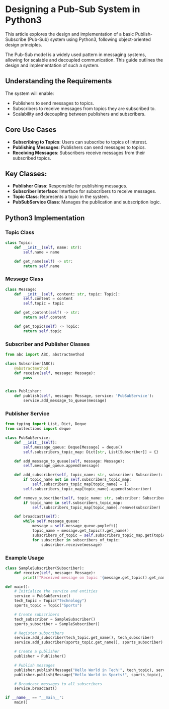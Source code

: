# Designing a Pub-Sub System in Python3

This article explores the design and implementation of a basic Publish-Subscribe (Pub-Sub) system using Python3, following object-oriented design principles.

The Pub-Sub model is a widely used pattern in messaging systems, allowing for scalable and decoupled communication. This guide outlines the design and implementation of such a system.

## Understanding the Requirements
The system will enable:
- Publishers to send messages to topics.
- Subscribers to receive messages from topics they are subscribed to.
- Scalability and decoupling between publishers and subscribers.

## Core Use Cases
- **Subscribing to Topics**: Users can subscribe to topics of interest.
- **Publishing Messages**: Publishers can send messages to topics.
- **Receiving Messages**: Subscribers receive messages from their subscribed topics.

## Key Classes:
- **Publisher Class**: Responsible for publishing messages.
- **Subscriber Interface**: Interface for subscribers to receive messages.
- **Topic Class**: Represents a topic in the system.
- **PubSubService Class**: Manages the publication and subscription logic.

## Python3 Implementation

### Topic Class 
```python
class Topic:
    def __init__(self, name: str):
        self.name = name

    def get_name(self) -> str:
        return self.name

```

### Message Class
```python
class Message:
    def __init__(self, content: str, topic: Topic):
        self.content = content
        self.topic = topic

    def get_content(self) -> str:
        return self.content

    def get_topic(self) -> Topic:
        return self.topic

```

### Subscriber and Publisher Classes

```python
from abc import ABC, abstractmethod

class Subscriber(ABC):
    @abstractmethod
    def receive(self, message: Message):
        pass


class Publisher:
    def publish(self, message: Message, service: 'PubSubService'):
        service.add_message_to_queue(message)

```

### Publisher Service
```python
from typing import List, Dict, Deque
from collections import deque

class PubSubService:
    def __init__(self):
        self.message_queue: Deque[Message] = deque()
        self.subscribers_topic_map: Dict[str, List[Subscriber]] = {}

    def add_message_to_queue(self, message: Message):
        self.message_queue.append(message)

    def add_subscriber(self, topic_name: str, subscriber: Subscriber):
        if topic_name not in self.subscribers_topic_map:
            self.subscribers_topic_map[topic_name] = []
        self.subscribers_topic_map[topic_name].append(subscriber)

    def remove_subscriber(self, topic_name: str, subscriber: Subscriber):
        if topic_name in self.subscribers_topic_map:
            self.subscribers_topic_map[topic_name].remove(subscriber)

    def broadcast(self):
        while self.message_queue:
            message = self.message_queue.popleft()
            topic_name = message.get_topic().get_name()
            subscribers_of_topic = self.subscribers_topic_map.get(topic_name, [])
            for subscriber in subscribers_of_topic:
                subscriber.receive(message)

```
### Example Usage
``` python
class SampleSubscriber(Subscriber):
    def receive(self, message: Message):
        print(f"Received message on topic '{message.get_topic().get_name()}': {message.get_content()}")

def main():
    # Initialize the service and entities
    service = PubSubService()
    tech_topic = Topic("Technology")
    sports_topic = Topic("Sports")

    # Create subscribers
    tech_subscriber = SampleSubscriber()
    sports_subscriber = SampleSubscriber()

    # Register subscribers
    service.add_subscriber(tech_topic.get_name(), tech_subscriber)
    service.add_subscriber(sports_topic.get_name(), sports_subscriber)

    # Create a publisher
    publisher = Publisher()

    # Publish messages
    publisher.publish(Message("Hello World in Tech!", tech_topic), service)
    publisher.publish(Message("Hello World in Sports!", sports_topic), service)

    # Broadcast messages to all subscribers
    service.broadcast()

if __name__ == "__main__":
    main()

```